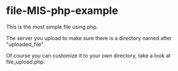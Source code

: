 file-MIS-php-example
===============================

This is the most simple file using php.

The server you upload to make sure there is a directory named after "uploaded_file".

Of course you can customize it to your own directory, take a look at file_upload.php.
